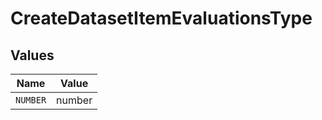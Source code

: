 # CreateDatasetItemEvaluationsType


## Values

| Name     | Value    |
| -------- | -------- |
| `NUMBER` | number   |